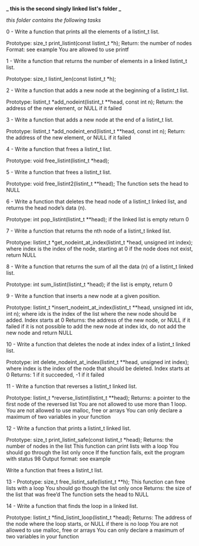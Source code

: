 **_ this is the second singly linked list's folder _**

_this folder contains the following tasks_

0 - Write a function that prints all the elements of a listint_t list.

Prototype: size_t print_listint(const listint_t \*h);
Return: the number of nodes
Format: see example
You are allowed to use printf

1 - Write a function that returns the number of elements in a linked listint_t list.

Prototype: size_t listint_len(const listint_t \*h);

2 - Write a function that adds a new node at the beginning of a listint_t list.

Prototype: listint_t \*add_nodeint(listint_t \*\*head, const int n);
Return: the address of the new element, or NULL if it failed

3 - Write a function that adds a new node at the end of a listint_t list.

Prototype: listint_t \*add_nodeint_end(listint_t \*\*head, const int n);
Return: the address of the new element, or NULL if it failed

4 - Write a function that frees a listint_t list.

Prototype: void free_listint(listint_t \*head);

5 - Write a function that frees a listint_t list.

Prototype: void free_listint2(listint_t \*\*head);
The function sets the head to NULL

6 - Write a function that deletes the head node of a listint_t linked list, and returns the head node’s data (n).

Prototype: int pop_listint(listint_t \*\*head);
if the linked list is empty return 0

7 - Write a function that returns the nth node of a listint_t linked list.

Prototype: listint_t *get_nodeint_at_index(listint_t *head, unsigned int index);
where index is the index of the node, starting at 0
if the node does not exist, return NULL

8 - Write a function that returns the sum of all the data (n) of a listint_t linked list.

Prototype: int sum_listint(listint_t \*head);
if the list is empty, return 0

9 - Write a function that inserts a new node at a given position.

Prototype: listint_t \*insert_nodeint_at_index(listint_t \*\*head, unsigned int idx, int n);
where idx is the index of the list where the new node should be added. Index starts at 0
Returns: the address of the new node, or NULL if it failed
if it is not possible to add the new node at index idx, do not add the new node and return NULL

10 - Write a function that deletes the node at index index of a listint_t linked list.

Prototype: int delete_nodeint_at_index(listint_t \*\*head, unsigned int index);
where index is the index of the node that should be deleted. Index starts at 0
Returns: 1 if it succeeded, -1 if it failed

11 - Write a function that reverses a listint_t linked list.

Prototype: listint_t \*reverse_listint(listint_t \*\*head);
Returns: a pointer to the first node of the reversed list
You are not allowed to use more than 1 loop.
You are not allowed to use malloc, free or arrays
You can only declare a maximum of two variables in your function

12 - Write a function that prints a listint_t linked list.

Prototype: size_t print_listint_safe(const listint_t \*head);
Returns: the number of nodes in the list
This function can print lists with a loop
You should go through the list only once
If the function fails, exit the program with status 98
Output format: see example

Write a function that frees a listint_t list.

13 - Prototype: size_t free_listint_safe(listint_t \*\*h);
This function can free lists with a loop
You should go though the list only once
Returns: the size of the list that was free’d
The function sets the head to NULL

14 - Write a function that finds the loop in a linked list.

Prototype: listint_t *find_listint_loop(listint_t *head);
Returns: The address of the node where the loop starts, or NULL if there is no loop
You are not allowed to use malloc, free or arrays
You can only declare a maximum of two variables in your function
